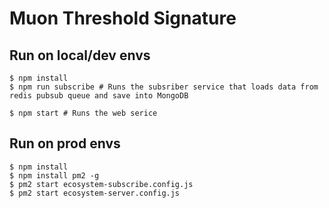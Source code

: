 # Muon Threshold Signature

## Run on local/dev envs

```
$ npm install
$ npm run subscribe # Runs the subsriber service that loads data from redis pubsub queue and save into MongoDB
  
$ npm start # Runs the web serice  

```

## Run on prod envs  

```
$ npm install  
$ npm install pm2 -g  
$ pm2 start ecosystem-subscribe.config.js  
$ pm2 start ecosystem-server.config.js  

```
